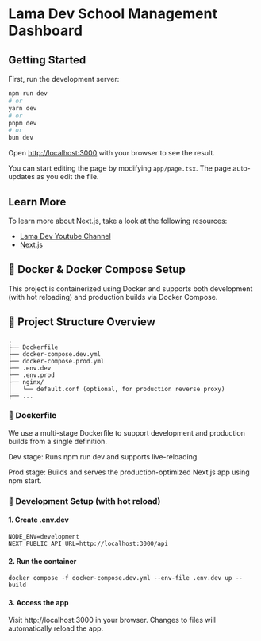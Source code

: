 # Lama Dev School Management Dashboard

## Getting Started

First, run the development server:

```bash
npm run dev
# or
yarn dev
# or
pnpm dev
# or
bun dev
```

Open [http://localhost:3000](http://localhost:3000) with your browser to see the result.

You can start editing the page by modifying `app/page.tsx`. The page auto-updates as you edit the file.

## Learn More

To learn more about Next.js, take a look at the following resources:

- [Lama Dev Youtube Channel](https://youtube.com/lamadev) 
- [Next.js](https://nextjs.org/learn)

## 🚀 Docker & Docker Compose Setup
This project is containerized using Docker and supports both development (with hot reloading) and production builds via Docker Compose.

## 📁 Project Structure Overview
```
.
├── Dockerfile
├── docker-compose.dev.yml
├── docker-compose.prod.yml
├── .env.dev
├── .env.prod
├── nginx/
│   └── default.conf (optional, for production reverse proxy)
├── ...

```

### 🔧 Dockerfile
We use a multi-stage Dockerfile to support development and production builds from a single definition.

Dev stage: Runs npm run dev and supports live-reloading.

Prod stage: Builds and serves the production-optimized Next.js app using npm start.

### 🧪 Development Setup (with hot reload)
#### 1. Create .env.dev
```
NODE_ENV=development
NEXT_PUBLIC_API_URL=http://localhost:3000/api
```

#### 2. Run the container
``` docker compose -f docker-compose.dev.yml --env-file .env.dev up --build ```
#### 3. Access the app
Visit http://localhost:3000 in your browser. Changes to files will automatically reload the app.

